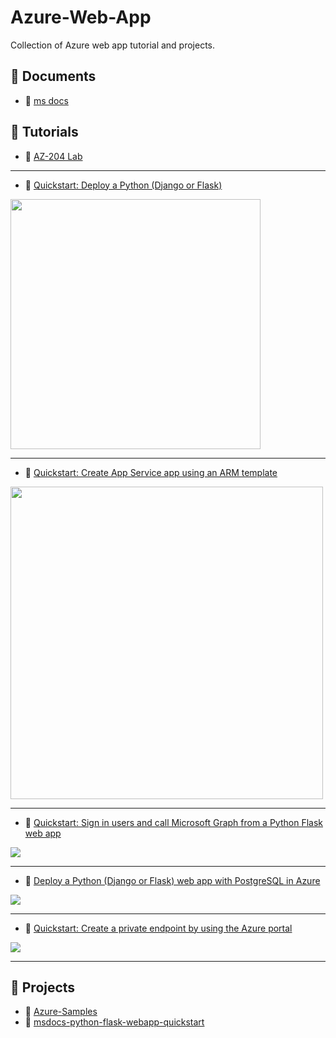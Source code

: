 # Azure-Web-App
Collection of Azure web app tutorial and projects.

## 📕 Documents
- 📄 [ms docs](https://learn.microsoft.com/en-us/azure/app-service/)

## 📕 Tutorials
- 📄 [AZ-204 Lab](https://github.com/MicrosoftLearning/AZ-204-DevelopingSolutionsforMicrosoftAzure/tree/master)

___

- 📄 [Quickstart: Deploy a Python (Django or Flask) ](https://learn.microsoft.com/en-us/azure/app-service/quickstart-python?tabs=flask%2Cwindows%2Cazure-cli%2Cazure-cli-deploy%2Cdeploy-instructions-azportal%2Cterminal-bash%2Cdeploy-instructions-zip-azcli)
<p align="left"><img src="https://learn.microsoft.com/en-us/azure/app-service/media/quickstart-python/run-app-azure.png"  width="400"></p>

___

- 📄 [Quickstart: Create App Service app using an ARM template](https://learn.microsoft.com/en-us/azure/app-service/quickstart-arm-template?pivots=platform-linux)
<p align="left"><img src="https://learn.microsoft.com/en-us/azure/app-service/media/quickstart-arm/create-linux.png" width="500"></p>

___

- 📄 [Quickstart: Sign in users and call Microsoft Graph from a Python Flask web app](https://learn.microsoft.com/en-us/entra/identity-platform/quickstart-web-app-python-flask?tabs=windows)
<p align="left"><img src="https://learn.microsoft.com/en-us/entra/identity-platform/media/quickstart-v2-python-webapp/topology.png"></p>

___

- 📄 [Deploy a Python (Django or Flask) web app with PostgreSQL in Azure](https://learn.microsoft.com/en-us/azure/app-service/tutorial-python-postgresql-app?tabs=flask%2Cwindows&pivots=azure-portal)
<p align="left"><img src="https://learn.microsoft.com/en-us/azure/app-service/media/tutorial-python-postgresql-app/python-postgresql-app-architecture-240px.png"></p>

___

- 📄 [Quickstart: Create a private endpoint by using the Azure portal](https://learn.microsoft.com/en-us/azure/private-link/create-private-endpoint-portal?tabs=dynamic-ip)
<p align="left"><img src="https://github.com/jingwora/Azure-Web-App/assets/43779452/ea409805-5c2c-414d-8edb-b36c9e591cc5"></p>

___


## 📕 Projects
- 📄 [Azure-Samples](https://github.com/Azure-Samples)
- 📄 [msdocs-python-flask-webapp-quickstart](https://github.com/Azure-Samples/msdocs-python-flask-webapp-quickstart?tab=readme-ov-file#deploy-a-python-flask-web-app-to-azure-app-service---sample-application)


